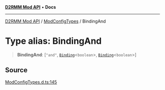[**D2RMM Mod API**](../../index.md) • **Docs**

***

[D2RMM Mod API](../../modules.md) / [ModConfigTypes](../index.md) / BindingAnd

# Type alias: BindingAnd

> **BindingAnd**: [`"and"`, [`Binding`](Binding.md)\<`boolean`\>, [`Binding`](Binding.md)\<`boolean`\>]

## Source

[ModConfigTypes.d.ts:145](https://github.com/olegbl/d2rmm/blob/7b50646c3690465cf5277007fc3d5d33286edb15/src/renderer/ModConfigTypes.d.ts#L145)
